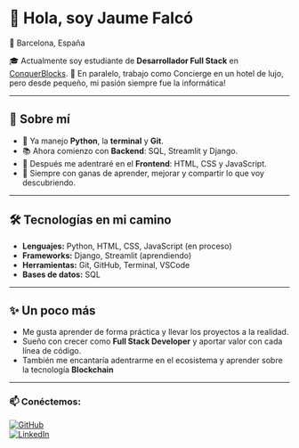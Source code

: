 # 👋 Hola, soy Jaume Falcó

📍 Barcelona, España  

🎓 Actualmente soy estudiante de **Desarrollador Full Stack** en [ConquerBlocks](https://conquerblocks.com/).
🏨​ En paralelo, trabajo como Concierge en un hotel de lujo, pero desde pequeño, mi pasión siempre fue la informática!

---

## 🚀 Sobre mí
- 🔧 Ya manejo **Python**, la **terminal** y **Git**.  
- 📚 Ahora comienzo con **Backend**: SQL, Streamlit y Django.  
- 🎨 Después me adentraré en el **Frontend**: HTML, CSS y JavaScript.  
- 🌱 Siempre con ganas de aprender, mejorar y compartir lo que voy descubriendo.  

---

## 🛠️ Tecnologías en mi camino
- **Lenguajes:** Python, HTML, CSS, JavaScript (en proceso)  
- **Frameworks:** Django, Streamlit (aprendiendo)  
- **Herramientas:** Git, GitHub, Terminal, VSCode  
- **Bases de datos:** SQL  

---

## ✨ Un poco más
- Me gusta aprender de forma práctica y llevar los proyectos a la realidad.  
- Sueño con crecer como **Full Stack Developer** y aportar valor con cada línea de código.  
- También me encantaría adentrarme en el ecosistema y aprender sobre la tecnología **Blockchain**

---

### 📫 Conéctemos:

[![GitHub](https://img.shields.io/badge/GitHub-000?style=for-the-badge&logo=github&logoColor=white)](https://github.com/falcojau)  
[![LinkedIn](https://img.shields.io/badge/LinkedIn-0077B5?style=for-the-badge&logo=linkedin&logoColor=white)](https://www.linkedin.com/in/jaume-falc%C3%B3-80a296114/) 
